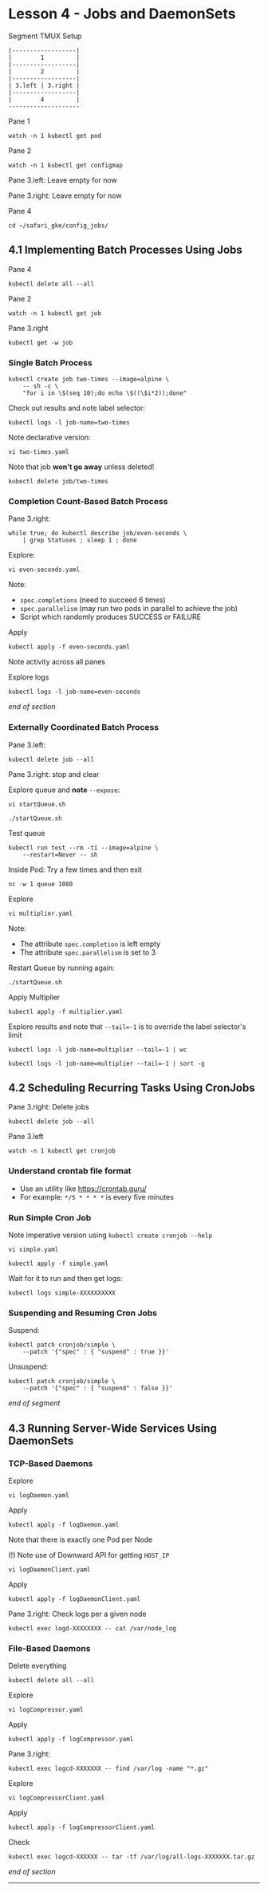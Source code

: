 # Lesson 4 - Jobs and DaemonSets

Segment TMUX Setup

```
|------------------|
|        1         |
|------------------|
|        2         |
|------------------|
| 3.left | 3.right | 
|------------------|
|        4         |
--------------------
```

Pane 1

```
watch -n 1 kubectl get pod
```

Pane 2

```
watch -n 1 kubectl get configmap
```

Pane 3.left: Leave empty for now

Pane 3.right: Leave empty for now

Pane 4

```
cd ~/safari_gke/config_jobs/
```

## 4.1 Implementing Batch Processes Using Jobs

Pane 4

```
kubectl delete all --all
```

Pane 2

```
watch -n 1 kubectl get job
```

Pane 3.right

```
kubectl get -w job
```

### Single Batch Process

```
kubectl create job two-times --image=alpine \
    -- sh -c \
    "for i in \$(seq 10);do echo \$((\$i*2));done"
```

Check out results and note label selector:

```
kubectl logs -l job-name=two-times
```

Note declarative version:

```
vi two-times.yaml
```

Note that job **won't go away** unless deleted!

```
kubectl delete job/two-times
```

### Completion Count-Based Batch Process

Pane 3.right:

```
while true; do kubectl describe job/even-seconds \
    | grep Statuses ; sleep 1 ; done
```

Explore:

```
vi even-seconds.yaml
```

Note:

* `spec.completions` (need to succeed 6 times)
* `spec.parallelism` (may run two pods in parallel to achieve the job)
* Script which randomly produces SUCCESS or FAILURE

Apply

```
kubectl apply -f even-seconds.yaml
```

Note activity across all panes

Explore logs

```
kubectl logs -l job-name=even-seconds 
```

_end of section_

### Externally Coordinated Batch Process


Pane 3.left:

```
kubectl delete job --all
```

Pane 3.right: stop and clear

Explore queue and **note** `--expose`:

```
vi startQueue.sh
```

```
./startQueue.sh
```

Test queue

```
kubectl run test --rm -ti --image=alpine \
    --restart=Never -- sh
```

Inside Pod: Try a few times and then exit

```
nc -w 1 queue 1080
```

Explore 

```
vi multiplier.yaml
```

Note:

* The attribute `spec.completion` is left empty
* The attribute `spec.parallelism` is set to 3


Restart Queue by running again:

```
./startQueue.sh
```

Apply Multiplier

```
kubectl apply -f multiplier.yaml
```

Explore results and note that `--tail=-1` is to override the label selector's limit

```
kubectl logs -l job-name=multiplier --tail=-1 | wc
```

```
kubectl logs -l job-name=multiplier --tail=-1 | sort -g
```


## 4.2 Scheduling Recurring Tasks Using CronJobs

Pane 3.right: Delete jobs

```
kubectl delete job --all
```

Pane 3.left

```
watch -n 1 kubectl get cronjob
```

### Understand crontab file format

* Use an utility like https://crontab.guru/
* For example: `*/5 * * * *` is every five minutes

### Run Simple Cron Job

Note imperative version using `kubectl create cronjob --help`

```
vi simple.yaml
```

```
kubectl apply -f simple.yaml
```

Wait for it to run and then get logs:

```
kubectl logs simple-XXXXXXXXXX
```


### Suspending and Resuming Cron Jobs

Suspend:

```
kubectl patch cronjob/simple \
    --patch '{"spec" : { "suspend" : true }}'
```

Unsuspend:

```
kubectl patch cronjob/simple \
    --patch '{"spec" : { "suspend" : false }}'
```

_end of segment_



## 4.3 Running Server-Wide Services Using DaemonSets

### TCP-Based Daemons

Explore

```
vi logDaemon.yaml
```

Apply

```
kubectl apply -f logDaemon.yaml
```

Note that there is exactly one Pod per Node

(!) Note use of Downward API for getting `HOST_IP`

```
vi logDaemonClient.yaml
```

Apply

```
kubectl apply -f logDaemonClient.yaml
```

Pane 3.right: Check logs per a given node

```
kubectl exec logd-XXXXXXXX -- cat /var/node_log
```

### File-Based Daemons

Delete everything

```
kubectl delete all --all
```

Explore 

```
vi logCompressor.yaml
```

Apply

```
kubectl apply -f logCompressor.yaml
```

Pane 3.right:

```
kubectl exec logcd-XXXXXXX -- find /var/log -name "*.gz"
```

Explore 

```
vi logCompressorClient.yaml
```

Apply

```
kubectl apply -f logCompressorClient.yaml
```

Check

```
kubectl exec logcd-XXXXXX -- tar -tf /var/log/all-logs-XXXXXXX.tar.gz
```

_end of section_

---











